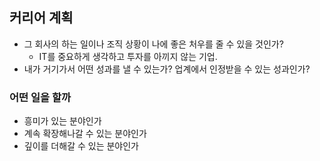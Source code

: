## 커리어 계획
- 그 회사의 하는 일이나 조직 상황이 나에 좋은 처우를 줄 수 있을 것인가?
  - IT를 중요하게 생각하고 투자를 아끼지 않는 기업.
- 내가 거기가서 어떤 성과를 낼 수 있는가? 업계에서 인정받을 수 있는 성과인가?

### 어떤 일을 할까
- 흥미가 있는 분야인가
- 계속 확장해나갈 수 있는 분야인가
- 깊이를 더해갈 수 있는 분야인가

